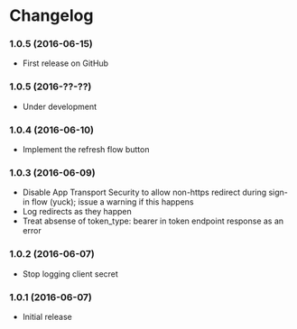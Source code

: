 Changelog
=========
### 1.0.5 (2016-06-15)

- First release on GitHub

### 1.0.5 (2016-??-??)

- Under development

### 1.0.4 (2016-06-10)

- Implement the refresh flow button

### 1.0.3 (2016-06-09)

- Disable App Transport Security to allow non-https redirect during sign-in flow (yuck); issue a warning if this happens
- Log redirects as they happen
- Treat absense of token_type: bearer in token endpoint response as an error

### 1.0.2 (2016-06-07)

- Stop logging client secret

### 1.0.1 (2016-06-07)

- Initial release
